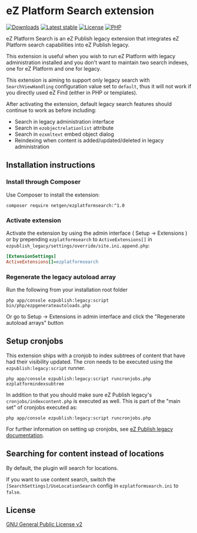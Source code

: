 eZ Platform Search extension
============================

[![Downloads](https://img.shields.io/packagist/dt/netgen/ezplatformsearch.svg?style=flat-square)](https://packagist.org/packages/netgen/ezplatformsearch/stats)
[![Latest stable](https://img.shields.io/packagist/v/netgen/ezplatformsearch.svg?style=flat-square)](https://packagist.org/packages/netgen/ezplatformsearch)
[![License](https://img.shields.io/github/license/netgen/ezplatformsearch.svg?style=flat-square)](LICENSE)
[![PHP](https://img.shields.io/badge/php-%3E%3D%205.6-8892BF.svg?style=flat-square)](https://secure.php.net/)

eZ Platform Search is an eZ Publish legacy extension that integrates eZ Platform search
capabilities into eZ Publish legacy.

This extension is useful when you wish to run eZ Platform with legacy administration installed
and you don't want to maintain two search indexes, one for eZ Platform and one for legacy.

This extension is aiming to support only legacy search with `SearchViewHandling` configuration
value set to `default`, thus it will not work if you directly used eZ Find (either in PHP or
templates).

After activating the extension, default legacy search features should continue to work as before
including:

* Search in legacy administration interface
* Search in `ezobjectrelationlist` attribute
* Search in `ezxmltext` embed object dialog
* Reindexing when content is added/updated/deleted in legacy administration

Installation instructions
-------------------------

### Install through Composer

Use Composer to install the extension:

```
composer require netgen/ezplatformsearch:^1.0
```

### Activate extension

Activate the extension by using the admin interface ( Setup -> Extensions ) or by
prepending `ezplatformsearch` to `ActiveExtensions[]` in `ezpublish_legacy/settings/override/site.ini.append.php`:

```ini
[ExtensionSettings]
ActiveExtensions[]=ezplatformsearch
```

### Regenerate the legacy autoload array

Run the following from your installation root folder

    php app/console ezpublish:legacy:script bin/php/ezpgenerateautoloads.php

Or go to Setup -> Extensions in admin interface and click the "Regenerate autoload arrays" button

Setup cronjobs
--------------

This extension ships with a cronjob to index subtrees of content that have had their visibility updated. The cron needs to be executed using the `ezpublish:legacy:script` runner.

    php app/console ezpublish:legacy:script runcronjobs.php ezplatformindexsubtree
    
In addition to that you should make sure eZ Publish legacy's `cronjobs/indexcontent.php` is executed as well. This is part of the "main set" of cronjobs executed as:

    php app/console ezpublish:legacy:script runcronjobs.php

For further information on setting up cronjobs, see [eZ Publish legacy documentation](https://doc.ez.no/eZ-Publish/Technical-manual/4.x/Features/Cronjobs/Running-cronjobs).

Searching for content instead of locations
------------------------------------------

By default, the plugin will search for locations.

If you want to use content search, switch the `[SearchSettings]/UseLocationSearch` config in `ezplatformsearch.ini` to `false`.

License
-------

[GNU General Public License v2](LICENSE)
